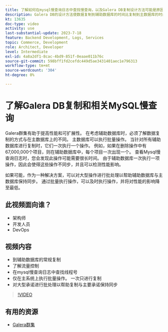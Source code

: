 ```yaml
---
title: 了解如何在mysql慢查询日志中查找慢查询，以及Galera DB复制设计方法可能是原因的原因
description: Galera DB的设计方法使数据复制到辅助数据库的时间比复制到主数据库的时间长。 了解如何在mysql慢查询日志中找到这些事件，以及在慢查询日志中看到条目的根本原因，以及将来如何防止这些事件。
kt: 13635
doc-type: video
activity: use
last-substantial-update: 2023-7-18
feature: Backend Development, Logs, Services
topic: Commerce, Development
role: Architect, Developer
level: Intermediate
exl-id: 4a8a2df1-8cac-4bd9-851f-0eaae011b76c
source-git-commit: 598bff1fd2cefdc449d5ae3431401aec1e796313
workflow-type: tm+mt
source-wordcount: '304'
ht-degree: 0%

---
```


# 了解Galera DB复制和相关MySQL慢查询

Galera群集有助于提高性能和可扩展性。 在考虑辅助数据库时，必须了解数据复制的方式与在主数据库上的不同。 主数据库可以执行批量操作。 当针对所有辅助数据库进行复制时，它们一次执行一个操作。 例如，如果在删除操作中有67,000,000个项目，则在辅助数据库中，每个项目一次出现一个。 查看Mysql慢查询日志时，您会发现此操作可能需要很长时间。 由于辅助数据库一次执行一项操作，因此会使得这些操作不同步，并且可以检测性能影响。

如果可能，作为一种解决方案，可以对大型操作进行批处理以帮助辅助数据库与主数据库保持同步。 通过批量执行操作，可以及时执行操作，并将对性能的影响降至最低。

## 此视频面向谁？

- 架构师
- 开发人员
- DevOps

## 视频内容

- 到辅助数据库的常规复制
- 了解流量控制
- 在mysql慢查询日志中查找线程号
- 仅在主系统上执行批量操作。 一次只进行复制
- 对大型承诺进行批处理以帮助复制与主要承诺保持同步

>[!VIDEO](https://video.tv.adobe.com/v/3421688?learn=on)

## 有用的资源

- [Galera群集](https://galeracluster.com/)
